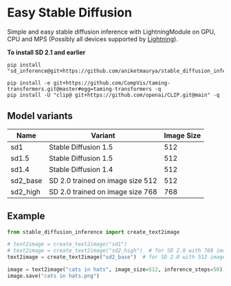 # Easy Stable Diffusion

Simple and easy stable diffusion inference with LightningModule on GPU, CPU and MPS (Possibly all devices supported by [Lightning](https://lightning.ai)).


**To install SD 2.1 and earlier**

```
pip install "sd_inference@git+https://github.com/aniketmaurya/stable_diffusion_inference@main"

pip install -e git+https://github.com/CompVis/taming-transformers.git@master#egg=taming-transformers -q
pip install -U "clip@ git+https://github.com/openai/CLIP.git@main" -q
```

## Model variants

| Name     | Variant                          | Image Size |
|----------|----------------------------------|------------|
| sd1      | Stable Diffusion 1.5             | 512        |
| sd1.5    | Stable Diffusion 1.5             | 512        |
| sd1.4    | Stable Diffusion 1.4             | 512        |
| sd2_base | SD 2.0 trained on image size 512 | 512        |
| sd2_high | SD 2.0 trained on image size 768 | 768        |


## Example

```python
from stable_diffusion_inference import create_text2image

# text2image = create_text2image("sd1")
# text2image = create_text2image("sd2_high")  # for SD 2.0 with 768 image size
text2image = create_text2image("sd2_base")  # for SD 2.0 with 512 image size

image = text2image("cats in hats", image_size=512, inference_steps=50)
image.save("cats in hats.png")
```
